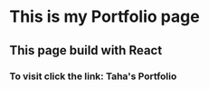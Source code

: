 # This is my Portfolio page

## This page build with React

### To visit click the link: <a src="https://tahacini.githup.io">Taha's Portfolio</a>

